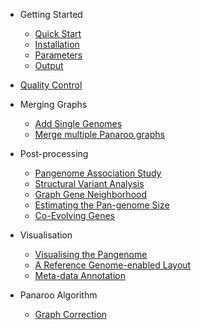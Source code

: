 <!-- docs/_sidebar.md -->

- Getting Started

    - [Quick Start](/gettingstarted/quickstart.md)
    - [Installation](/gettingstarted/installation.md)
    - [Parameters](/gettingstarted/params.md)
    - [Output](/gettingstarted/output.md)

- [Quality Control](/quality/quality_control.md)

- Merging Graphs
    - [Add Single Genomes](/merge/add_single.md)
    - [Merge multiple Panaroo graphs](/merge/merge_graphs.md)

- Post-processing
    - [Pangenome Association Study](/post/pwas.md)
    - [Structural Variant Analysis](/post/sv.md)
    - [Graph Gene Neighborhood](/post/gene_neighbourhood.md)
    - [Estimating the Pan-genome Size](/post/pansize.md)
    - [Co-Evolving Genes](/post/coevolution.md)

- Visualisation
    - [Visualising the Pangenome](/vis/cytoscape.md)
    - [A Reference Genome-enabled Layout](/vis/layout.md)
    <!-- - [Creating Summary Plots](/vis/plots.md) -->
    - [Meta-data Annotation](/vis/metadata.md)

- Panaroo Algorithm
    - [Graph Correction](/methods/graphcorrection.md)
